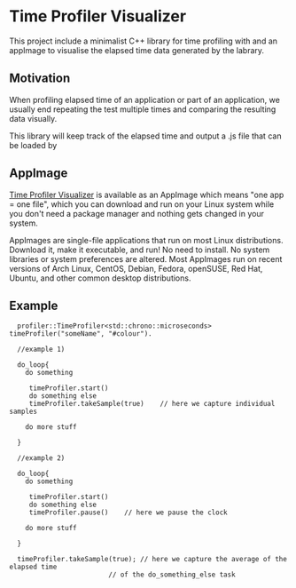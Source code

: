 # Time Profiler Visualizer
This project include a minimalist C++ library for time profiling with and 
an appImage to visualise the elapsed time data generated by the labrary.


## Motivation

When profiling elapsed time of an application or part of an application,
we usually end repeating the test multiple times and comparing the resulting
data visually.

This library will keep track of the elapsed time and output a .js file
that can be loaded by 

## AppImage

[Time Profiler Visualizer](https://github.com/volatilflerovium/time_profiler_visualizer/releases)
is available as an AppImage which means "one app = one file", which you can download and run on your
Linux system while you don't need a package manager and nothing gets changed
in your system.

AppImages are single-file applications that run on most Linux distributions.
Download it, make it executable, and run! No need to install.
No system libraries or system preferences are altered.
Most AppImages run on recent versions of Arch Linux, CentOS, Debian, Fedora,
openSUSE, Red Hat, Ubuntu, and other common desktop distributions.

## Example

```
  profiler::TimeProfiler<std::chrono::microseconds> timeProfiler("someName", "#colour").
  
  //example 1)
  
  do_loop{
  	do something
  
     timeProfiler.start()
     do something else
     timeProfiler.takeSample(true)    // here we capture individual samples
   
    do more stuff
  
  }
  
  //example 2)
  
  do_loop{
  	do something
  
     timeProfiler.start()
     do something else
     timeProfiler.pause()    // here we pause the clock
   
    do more stuff
  
  }
  
  timeProfiler.takeSample(true); // here we capture the average of the elapsed time
                         // of the do_something_else task
  
```

